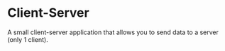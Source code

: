 # Client-Server
A small client-server application that allows you to send data to a server (only 1 client).
